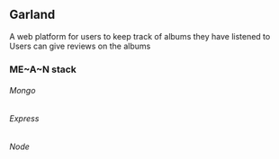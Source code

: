 ## Garland

A web platform for users to keep track of albums they have listened to  
Users can give reviews on the albums


### ME~__A__~N stack

###### Mongo
###### Express
###### Node

